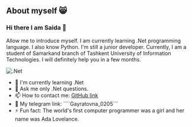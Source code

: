 ## About myself 😸
### Hi there I am Saida 👋

Allow me to introduce myself. I am currently learning .Net programming language. I also know Python. I'm still a junior developer. 
Currently, I am a student of Samarkand branch of Tashkent University of Information Technologies. 
I will definitely help you in a few months.

![.Net](https://github.com/Gayratovna/Gayratovna/assets/149236952/4bce7714-2dd3-4f8c-baa4-de0a7078d455)

- 🌱 I'm currently learning .Net
- 💬 Ask me only .Net questions.
- 📫 How to contact me: [GitHub link](<https://github.com/Gayratovna>)
- 📩 My telegram link: ````Gayratovna_0205```
- ⚡ Fun fact: The world's first computer programmer was a girl and her name was Ada Lovelance.

